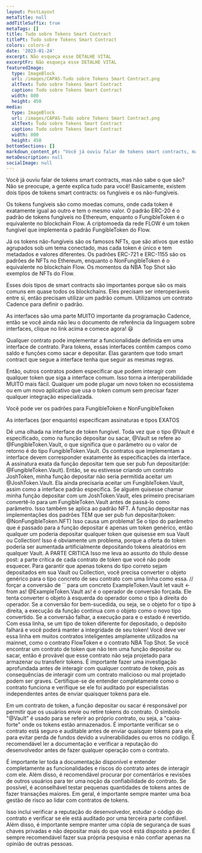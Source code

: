 ```yaml
---
layout: PostLayout
metaTitle: null
addTitleSuffix: true
metaTags: []
title: Tudo sobre Tokens Smart Contract
titlePt: Tudo sobre Tokens Smart Contract
colors: colors-d
date: '2023-01-24'
excerpt: Não esqueça esse DETALHE VITAL
excerptFr: Não esqueça esse DETALHE VITAL
featuredImage:
  type: ImageBlock
  url: /images/CAPAS-Tudo sobre Tokens Smart Contract.png
  altText: Tudo sobre Tokens Smart Contract
  caption: Tudo sobre Tokens Smart Contract
  width: 800
  height: 450
media:
  type: ImageBlock
  url: /images/CAPAS-Tudo sobre Tokens Smart Contract.png
  altText: Tudo sobre Tokens Smart Contract
  caption: Tudo sobre Tokens Smart Contract
  width: 800
  height: 450
bottomSections: []
markdown_content_pt: "Você já ouviu falar de tokens smart contracts, mas não sabe o que são? Não se preocupe, a gente explica tudo para você! Basicamente, existem dois tipos de tokens smart contracts: os fungíveis e os não-fungíveis.\n\nOs tokens fungíveis são como moedas comuns, onde cada token é exatamente igual ao outro e tem o mesmo valor. O padrão ERC-20 é o padrão de tokens fungíveis no Ethereum, enquanto o FungibleToken é o equivalente no blockchain Flow. A criptomoeda da rede FLOW é um token fungível que implementa o padrão FungibleToken do Flow.\n\nJá os tokens não-fungíveis são os famosos NFTs, que são ativos que estão agrupados sob um tema conectado, mas cada token é único e tem metadados e valores diferentes. Os padrões ERC-721 e ERC-1155 são os padrões de NFTs no Ethereum, enquanto o NonFungibleToken é o equivalente no blockchain Flow. Os momentos da NBA Top Shot são exemplos de NFTs do Flow.\n\nEsses dois tipos de smart contracts são importantes porque são os mais comuns em quase todos os blockchains. Eles precisam ser interoperáveis entre si, então precisam utilizar um padrão comum. Utilizamos um contrato Cadence para definir o padrão.\n\nAs interfaces são uma parte MUITO importante da programação Cadence, então se você ainda não leu o documento de referência da linguagem sobre interfaces, clique no link acima e comece agora! \U0001F603\n\nQualquer contrato pode implementar a funcionalidade definida em uma interface de contrato. Para tokens, essas interfaces contêm campos como saldo e funções como sacar e depositar. Elas garantem que todo smart contract que segue a interface tenha que seguir as mesmas regras.\n\nEntão, outros contratos podem especificar que podem interagir com qualquer token que siga a interface comum. Isso torna a interoperabilidade MUITO mais fácil. Qualquer um pode plugar um novo token no ecossistema ou em um novo aplicativo que usa o token comum sem precisar fazer qualquer integração especializada.\n\nVocê pode ver os padrões para FungibleToken e NonFungibleToken\n\nAs interfaces (por enquanto) especificam assinaturas e tipos EXATOS\n\nDê uma olhada na interface de token fungível. Toda vez que o tipo @Vault é especificado, como na função depositar ou sacar, @Vault se refere ao @FungibleToken.Vault, o que significa que o parâmetro ou o valor de retorno é do tipo FungibleToken.Vault. Os contratos que implementam a interface devem corresponder exatamente às especificações da interface. A assinatura exata da função depositar tem que ser pub fun depositar(de: @FungibleToken.Vault). Então, se eu estivesse criando um contrato JoshToken, minha função depositar não seria permitida aceitar um @JoshToken.Vault. Ela ainda precisaria aceitar um FungibleToken.Vault, assim como a interface padrão especifica. Se alguém quisesse chamar minha função depositar com um JoshToken.Vault, eles primeiro precisariam convertê-lo para um FungibleToken.Vault antes de passá-lo como parâmetro.\nIsso também se aplica ao padrão NFT. A função depositar nas implementações dos padrões TEM que ser pub fun depositar(token: @NonFungibleToken.NFT)\nIsso causa um problema! Se o tipo do parâmetro que é passado para a função depositar é apenas um token genérico, então qualquer um poderia depositar qualquer token que quisesse em sua Vault ou Collection! Isso é obviamente um problema, porque a oferta do token poderia ser aumentada artificialmente depositando tokens aleatórios em qualquer Vault.\nA PARTE CRITICA\nIsso me leva ao assunto do título desse post: a parte crítica de cada contrato de token que você não pode esquecer. Para garantir que apenas tokens do tipo correto sejam depositados em sua Vault ou Collection, você precisa converter o objeto genérico para o tipo concreto de seu contrato com uma linha como essa.\n// forçar a conversão de `` para um concreto ExampleToken.Vault\nlet vault <- from as! @ExampleToken.Vault\nas! é o operador de conversão forçada. Ele tenta converter o objeto à esquerda do operador como o tipo à direita do operador. Se a conversão for bem-sucedida, ou seja, se o objeto for o tipo à direita, a execução da função continua com o objeto como o novo tipo convertido. Se a conversão falhar, a execução para e o estado é revertido. Com essa linha, se um tipo de token diferente for depositado, o depósito falhará e você poderá manter a integridade de seu token!\nVocê deve ver essa linha em muitos contratos inteligentes amplamente utilizados na mainnet, como o contrato FlowToken e o contrato NBA Top Shot. Se você encontrar um contrato de token que não tem uma função depositar ou sacar, então é provável que esse contrato não seja projetado para armazenar ou transferir tokens. É importante fazer uma investigação aprofundada antes de interagir com qualquer contrato de token, pois as consequências de interagir com um contrato malicioso ou mal projetado podem ser graves. Certifique-se de entender completamente como o contrato funciona e verifique se ele foi auditado por especialistas independentes antes de enviar quaisquer tokens para ele.\n\nEm um contrato de token, a função depositar ou sacar é responsável por permitir que os usuários envie ou retire tokens do contrato. O símbolo \"@Vault\" é usado para se referir ao próprio contrato, ou seja, a \"caixa-forte\" onde os tokens estão armazenados. É importante verificar se o contrato está seguro e auditable antes de enviar quaisquer tokens para ele, para evitar perda de fundos devido a vulnerabilidades ou erros no código. É recomendável ler a documentação e verificar a reputação do desenvolvedor antes de fazer qualquer operação com o contrato.\n\nÉ importante ler toda a documentação disponível e entender completamente as funcionalidades e riscos do contrato antes de interagir com ele. Além disso, é recomendável procurar por comentários e revisões de outros usuários para ter uma noção da confiabilidade do contrato. Se possível, é aconselhável testar pequenas quantidades de tokens antes de fazer transações maiores. Em geral, é importante sempre manter uma boa gestão de risco ao lidar com contratos de tokens.\n\nIsso inclui verificar a reputação do desenvolvedor, estudar o código do contrato e verificar se ele está auditado por uma terceira parte confiável. Além disso, é importante sempre manter uma cópia de segurança de suas chaves privadas e não depositar mais do que você está disposto a perder. É sempre recomendável fazer sua própria pesquisa e não confiar apenas na opinião de outras pessoas.\n\n\n"
metaDescription: null
socialImage: null
---
```

Você já ouviu falar de tokens smart contracts, mas não sabe o que são? Não se preocupe, a gente explica tudo para você! Basicamente, existem dois tipos de tokens smart contracts: os fungíveis e os não-fungíveis.

Os tokens fungíveis são como moedas comuns, onde cada token é exatamente igual ao outro e tem o mesmo valor. O padrão ERC-20 é o padrão de tokens fungíveis no Ethereum, enquanto o FungibleToken é o equivalente no blockchain Flow. A criptomoeda da rede FLOW é um token fungível que implementa o padrão FungibleToken do Flow.

Já os tokens não-fungíveis são os famosos NFTs, que são ativos que estão agrupados sob um tema conectado, mas cada token é único e tem metadados e valores diferentes. Os padrões ERC-721 e ERC-1155 são os padrões de NFTs no Ethereum, enquanto o NonFungibleToken é o equivalente no blockchain Flow. Os momentos da NBA Top Shot são exemplos de NFTs do Flow.

Esses dois tipos de smart contracts são importantes porque são os mais comuns em quase todos os blockchains. Eles precisam ser interoperáveis entre si, então precisam utilizar um padrão comum. Utilizamos um contrato Cadence para definir o padrão.

As interfaces são uma parte MUITO importante da programação Cadence, então se você ainda não leu o documento de referência da linguagem sobre interfaces, clique no link acima e comece agora! 😃

Qualquer contrato pode implementar a funcionalidade definida em uma interface de contrato. Para tokens, essas interfaces contêm campos como saldo e funções como sacar e depositar. Elas garantem que todo smart contract que segue a interface tenha que seguir as mesmas regras.

Então, outros contratos podem especificar que podem interagir com qualquer token que siga a interface comum. Isso torna a interoperabilidade MUITO mais fácil. Qualquer um pode plugar um novo token no ecossistema ou em um novo aplicativo que usa o token comum sem precisar fazer qualquer integração especializada.

Você pode ver os padrões para FungibleToken e NonFungibleToken

As interfaces (por enquanto) especificam assinaturas e tipos EXATOS

Dê uma olhada na interface de token fungível. Toda vez que o tipo @Vault é especificado, como na função depositar ou sacar, @Vault se refere ao @FungibleToken.Vault, o que significa que o parâmetro ou o valor de retorno é do tipo FungibleToken.Vault. Os contratos que implementam a interface devem corresponder exatamente às especificações da interface. A assinatura exata da função depositar tem que ser pub fun depositar(de: @FungibleToken.Vault). Então, se eu estivesse criando um contrato JoshToken, minha função depositar não seria permitida aceitar um @JoshToken.Vault. Ela ainda precisaria aceitar um FungibleToken.Vault, assim como a interface padrão especifica. Se alguém quisesse chamar minha função depositar com um JoshToken.Vault, eles primeiro precisariam convertê-lo para um FungibleToken.Vault antes de passá-lo como parâmetro.
Isso também se aplica ao padrão NFT. A função depositar nas implementações dos padrões TEM que ser pub fun depositar(token: @NonFungibleToken.NFT)
Isso causa um problema! Se o tipo do parâmetro que é passado para a função depositar é apenas um token genérico, então qualquer um poderia depositar qualquer token que quisesse em sua Vault ou Collection! Isso é obviamente um problema, porque a oferta do token poderia ser aumentada artificialmente depositando tokens aleatórios em qualquer Vault.
A PARTE CRITICA
Isso me leva ao assunto do título desse post: a parte crítica de cada contrato de token que você não pode esquecer. Para garantir que apenas tokens do tipo correto sejam depositados em sua Vault ou Collection, você precisa converter o objeto genérico para o tipo concreto de seu contrato com uma linha como essa.
// forçar a conversão de \`\` para um concreto ExampleToken.Vault
let vault <- from as! @ExampleToken.Vault
as! é o operador de conversão forçada. Ele tenta converter o objeto à esquerda do operador como o tipo à direita do operador. Se a conversão for bem-sucedida, ou seja, se o objeto for o tipo à direita, a execução da função continua com o objeto como o novo tipo convertido. Se a conversão falhar, a execução para e o estado é revertido. Com essa linha, se um tipo de token diferente for depositado, o depósito falhará e você poderá manter a integridade de seu token!
Você deve ver essa linha em muitos contratos inteligentes amplamente utilizados na mainnet, como o contrato FlowToken e o contrato NBA Top Shot. Se você encontrar um contrato de token que não tem uma função depositar ou sacar, então é provável que esse contrato não seja projetado para armazenar ou transferir tokens. É importante fazer uma investigação aprofundada antes de interagir com qualquer contrato de token, pois as consequências de interagir com um contrato malicioso ou mal projetado podem ser graves. Certifique-se de entender completamente como o contrato funciona e verifique se ele foi auditado por especialistas independentes antes de enviar quaisquer tokens para ele.

Em um contrato de token, a função depositar ou sacar é responsável por permitir que os usuários envie ou retire tokens do contrato. O símbolo "@Vault" é usado para se referir ao próprio contrato, ou seja, a "caixa-forte" onde os tokens estão armazenados. É importante verificar se o contrato está seguro e auditable antes de enviar quaisquer tokens para ele, para evitar perda de fundos devido a vulnerabilidades ou erros no código. É recomendável ler a documentação e verificar a reputação do desenvolvedor antes de fazer qualquer operação com o contrato.

É importante ler toda a documentação disponível e entender completamente as funcionalidades e riscos do contrato antes de interagir com ele. Além disso, é recomendável procurar por comentários e revisões de outros usuários para ter uma noção da confiabilidade do contrato. Se possível, é aconselhável testar pequenas quantidades de tokens antes de fazer transações maiores. Em geral, é importante sempre manter uma boa gestão de risco ao lidar com contratos de tokens.

Isso inclui verificar a reputação do desenvolvedor, estudar o código do contrato e verificar se ele está auditado por uma terceira parte confiável. Além disso, é importante sempre manter uma cópia de segurança de suas chaves privadas e não depositar mais do que você está disposto a perder. É sempre recomendável fazer sua própria pesquisa e não confiar apenas na opinião de outras pessoas.

